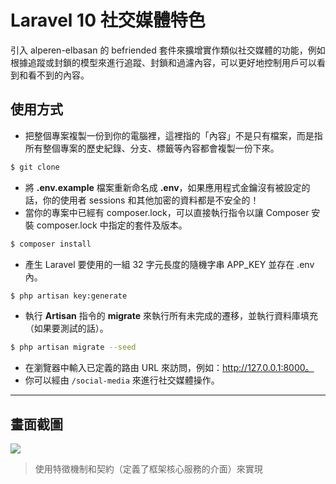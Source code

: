 # Laravel 10 社交媒體特色

引入 alperen-elbasan 的 befriended 套件來擴增實作類似社交媒體的功能，例如根據追蹤或封鎖的模型來進行追蹤、封鎖和過濾內容，可以更好地控制用戶可以看到和看不到的內容。

## 使用方式
- 把整個專案複製一份到你的電腦裡，這裡指的「內容」不是只有檔案，而是指所有整個專案的歷史紀錄、分支、標籤等內容都會複製一份下來。
```sh
$ git clone
```
- 將 __.env.example__ 檔案重新命名成 __.env__，如果應用程式金鑰沒有被設定的話，你的使用者 sessions 和其他加密的資料都是不安全的！
- 當你的專案中已經有 composer.lock，可以直接執行指令以讓 Composer 安裝 composer.lock 中指定的套件及版本。
```sh
$ composer install
```
- 產生 Laravel 要使用的一組 32 字元長度的隨機字串 APP_KEY 並存在 .env 內。
```sh
$ php artisan key:generate
```
- 執行 __Artisan__ 指令的 __migrate__ 來執行所有未完成的遷移，並執行資料庫填充（如果要測試的話）。
```sh
$ php artisan migrate --seed
```
- 在瀏覽器中輸入已定義的路由 URL 來訪問，例如：http://127.0.0.1:8000。
- 你可以經由 `/social-media` 來進行社交媒體操作。

----

## 畫面截圖
![](https://i.imgur.com/gv1CBfu.png)
> 使用特徵機制和契約（定義了框架核心服務的介面）來實現

